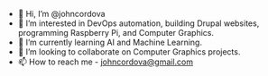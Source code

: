 - 👋 Hi, I’m @johncordova
- 👀 I’m interested in DevOps automation, building Drupal websites, programming Raspberry Pi, and Computer Graphics.
- 🌱 I’m currently learning AI and Machine Learning.
- 💞️ I’m looking to collaborate on Computer Graphics projects.
- 📫 How to reach me - johncordova@gmail.com

<!---
johncordova/johncordova is a ✨ special ✨ repository because its `README.md` (this file) appears on your GitHub profile.
You can click the Preview link to take a look at your changes.
--->

